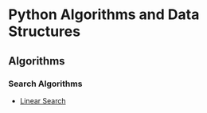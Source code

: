 # Python Algorithms and Data Structures

## Algorithms

### Search Algorithms

* [Linear Search](src/algorithms/search/linear_search.py)
